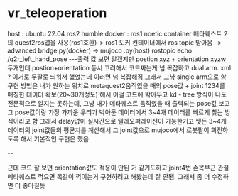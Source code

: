 # vr_teleoperation
host : ubuntu 22.04 ros2 humble
docker : ros1 noetic container
메타퀘스트 2의 quest2ros앱을 사용(ros1호환)-> ros1 도커 컨테이너에서 ros topic 받아옴 -> advanced bridge.py(docker) -> mujoco .py(host)
rostopic echo /q2r_left_hand_pose ---출력 값 보면 알겠지만 postion xyz + orientation xyzw 두개인데 postion+orientation 동시 고려해서 코드짜는게 넘 복잡하고
dual arm. xml ? 이거로 두팔로 띄워서 했었는데 이러면 넘 복잡해짐.그래서 그냥 single arm으로 함
구현 방법은 내가 원하는 위치로 metaquest2움직였을 때의 pose값 + joint 1234를 매칭한 데이터 확보(20~30개정도) 해서 이걸 코드에 박아두고
kd - tree 방식이 나도 전문적으로 알지는 못하는데, 그냥 내가 메타퀘스트 움직였을 때 출력되는 pose값 보고 그 pose값이랑 가장 가까운 우리가 박아둔 데이터에서 3~4개 데이터를 
빠르게 찾는 방식이라고 함 그래서 delay없이 실시간으로 텔레오퍼레이션이 가능한거고 쩃든 3~4개 데이터의 joint값들의 평균치를 계산해서 그 joint값으로 mujoco에서 로봇팔이 회전하도록 해서
기본적인 구현은 했음 


--

근데 코드 잘 보면 orientation값도 적용이 안된 거 같기도하고 joint4번 손목부근 관절 메타퀘스트 꺽으면 똑같이 꺽이는거 구현하려고 해봤는데 잘 안됌. 그래서 좀 더 수정하면 더 좋아질듯 
